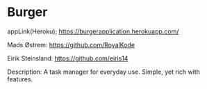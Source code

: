 # Burger

appLink(Heroku);
https://burgerapplication.herokuapp.com/

Mads Østrem: https://github.com/RoyalKode

Eirik Steinsland: https://github.com/eiris14

Description:
A task manager for everyday use. Simple, yet rich with features.

